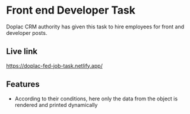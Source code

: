 
# Front end Developer Task

Doplac CRM authority has given this task to hire employees for front and developer posts.


## Live link
https://doplac-fed-job-task.netlify.app/


## Features

- According to their conditions, here only the data from the object is rendered and printed dynamically

